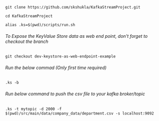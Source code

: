 

`git clone https://github.com/skshukla/KafkaStreamProject.git`

`cd KafkaStreamProject`

`alias .ks=$(pwd)/scripts/run.sh`

###### To Expose the KeyValue Store data as web end point, don't forget to checkout the branch
`git checkout dev-keystore-as-web-endpoint-example`

###### Run the below commad (Only first time required)

`.ks -b`

###### Run below command to push the csv file to your kafka broker/topic
`.ks -t mytopic -d 2000 -f $(pwd)/src/main/data/company_data/department.csv -s localhost:9092`



